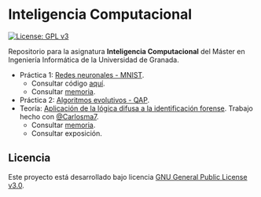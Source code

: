 # Inteligencia Computacional

[![License: GPL v3](https://img.shields.io/badge/License-GPL%20v3-blue.svg)](https://www.gnu.org/licenses/gpl-3.0)

Repositorio para la asignatura **Inteligencia Computacional** del Máster en Ingeniería Informática de la Universidad de Granada.

- Práctica 1: [Redes neuronales - MNIST](https://github.com/Carlossamu7/IC_MUII_UGR/milestone/1).
    - Consultar código [aquí](https://github.com/Carlossamu7/IC_MUII_UGR/blob/main/P1-RedesNeuronales/mnist.py).
    - Consultar [memoria](https://github.com/Carlossamu7/IC_MUII_UGR/blob/main/P1-RedesNeuronales/IC_MUII_RN.pdf).
- Práctica 2: [Algoritmos evolutivos - QAP](https://github.com/Carlossamu7/IC_MUII_UGR/milestone/3).
- Teoría: [Aplicación de la lógica difusa a la identificación forense](https://github.com/Carlossamu7/IC_MUII_UGR/milestone/2). Trabajo hecho con [@Carlosma7](https://github.com/Carlosma7).
    - Consultar [memoria](https://github.com/Carlossamu7/IC_MUII_UGR/blob/main/T-L%C3%B3gica%20Difusa/IC_MUII.pdf).
    - Consultar exposición.

## Licencia

Este proyecto está desarrollado bajo licencia [GNU General Public License v3.0](https://es.wikipedia.org/wiki/GNU_General_Public_License).
